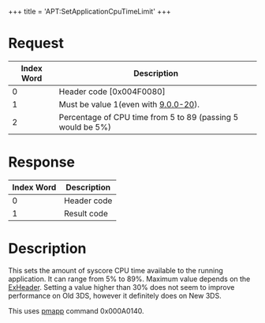 +++
title = 'APT:SetApplicationCpuTimeLimit'
+++

# Request

| Index Word | Description                                                 |
|------------|-------------------------------------------------------------|
| 0          | Header code \[0x004F0080\]                                  |
| 1          | Must be value 1(even with [9.0.0-20](9.0.0-20 "wikilink")). |
| 2          | Percentage of CPU time from 5 to 89 (passing 5 would be 5%) |

# Response

| Index Word | Description |
|------------|-------------|
| 0          | Header code |
| 1          | Result code |

# Description

This sets the amount of syscore CPU time available to the running
application. It can range from 5% to 89%. Maximum value depends on the
[ExHeader](NCCH/Extended_Header "wikilink"). Setting a value higher than
30% does not seem to improve performance on Old 3DS, however it
definitely does on New 3DS.

This uses [pmapp](Process_Manager_Services "wikilink") command
0x000A0140.
